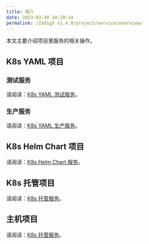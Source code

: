 ```yaml
---
title: 简介
date: 2023-03-30 10:29:14
permalink: /ZadigX v1.4.0/project/service/overview/
---
```


本文主要介绍项目里服务的相关操作。

## K8s YAML 项目

### 测试服务

请阅读：[K8s YAML 测试服务](/ZadigX%20v1.4.0/project/service/k8s/)。

### 生产服务 <Badge text="企业版" />

请阅读：[K8s YAML 生产服务](/ZadigX%20v1.4.0/project/service/k8s/prod/)。

## K8s Helm Chart 项目

请阅读：[K8s Helm Chart 服务](/ZadigX%20v1.4.0/project/service/helm/chart/)。

## K8s 托管项目

请阅读：[K8s 托管服务](/ZadigX%20v1.4.0/project/service/k8s/host/)。

## 主机项目

请阅读：[K8s 托管服务](/ZadigX%20v1.4.0/project/service/vm/)。

